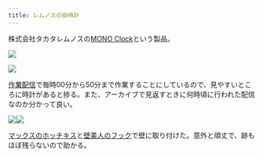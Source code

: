 ```yaml
---
title: レムノスの掛時計
---
```

株式会社タカタレムノスの[MONO Clock](https://www.amazon.co.jp/dp/B004UIT8BK)という製品。

![](https://lh5.googleusercontent.com/X5MNQ0ENpOZEuK8BOexDwVmj2YsOmLaj2sdlLJQcSUx5ZfTHaRiLhdZer4R3IDYHluJ09I9KBF_1ST_L6-X57ssLUix1my_cTSC6_REMPXNkN8zLXxdtHOOd4iD5p3QM2MkChH9LexWRIEzEzUSfuwAXaxk62R44hgH72T1o06fJjibzyGtl3Wcl-bCF)

![](https://lh5.googleusercontent.com/kz85fBfSGYCuvV-SYdAQzcPfnLvGBWy8NArHpwF-xAMafQ2flzRbzdpmZScC6ltzXs85Aow3mFuaatGaD3Q2Dc5zO0GmZNhdDAGbSODck_AodHnUnH-hP9Pw7hIcsAqXPZ6JQJaD-NpCiAVnJwaVPBd0qvnS7zPlh25_KcLH3gbglBjl5mAL4UTG6_xA)

[作業配信](https://www.youtube.com/channel/UC5s-KpSDGzxWPWNv94PnJHw)で毎時00分から50分まで作業することにしているので、見やすいところに時計があると捗る。また、アーカイブで見返すときに何時頃に行われた配信なのか分かって良い。

![](https://lh4.googleusercontent.com/_071fnbt4y1KWNlK3rEpddZj22KY6ZfAwCWa0sXs7-tjza3SbwvANG8xDfEtZtgoRQoxI2wrpkFRzP_k_HPnTLbY_94U5bZUTz6qGRiaovv7S68HpHsbmH4abEWY1fbYSM-P7rACwnhl7fwDJqXeWfeKjkW15fV4EE16tA2e62mNzReHUUtPNuChvYtw)![](https://lh3.googleusercontent.com/EXNZel3nEUZSdihhverXDl29c861mv7kSJdYiDyKkFRL5VBIvm7vbTx5cyTDsL0L4HC1U9XMJyESiitA4dj3TKa8S6rpJXdjWriPFALpSB4bzyVwXArf2natZUFNlkGmAZRU8Vass3EvCc72HSXWade5jYhADbKImbob5PEaWin8gZa0ZlVbRR3iGRJB)

[マックスのホッチキス](https://www.amazon.co.jp/dp/B000O9WRWG)と[壁美人のフック](https://www.amazon.co.jp/dp/B00CU78TDG)で壁に取り付けた。意外と頑丈で、跡もほぼ残らないので助かる。
